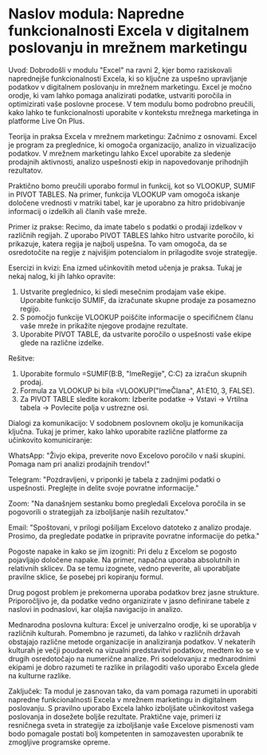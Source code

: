 # Naslov modula: Napredne funkcionalnosti Excela v digitalnem poslovanju in mrežnem marketingu

Uvod:
Dobrodošli v modulu "Excel" na ravni 2, kjer bomo raziskovali naprednejše funkcionalnosti Excela, ki so ključne za uspešno upravljanje podatkov v digitalnem poslovanju in mrežnem marketingu. Excel je močno orodje, ki vam lahko pomaga analizirati podatke, ustvariti poročila in optimizirati vaše poslovne procese. V tem modulu bomo podrobno preučili, kako lahko te funkcionalnosti uporabite v kontekstu mrežnega marketinga in platforme Live On Plus.

Teorija in praksa Excela v mrežnem marketingu:
Začnimo z osnovami. Excel je program za preglednice, ki omogoča organizacijo, analizo in vizualizacijo podatkov. V mrežnem marketingu lahko Excel uporabite za sledenje prodajnih aktivnosti, analizo uspešnosti ekip in napovedovanje prihodnjih rezultatov.

Praktično bomo preučili uporabo formul in funkcij, kot so VLOOKUP, SUMIF in PIVOT TABLES. Na primer, funkcija VLOOKUP vam omogoča iskanje določene vrednosti v matriki tabel, kar je uporabno za hitro pridobivanje informacij o izdelkih ali članih vaše mreže.

Primer iz prakse:
Recimo, da imate tabelo s podatki o prodaji izdelkov v različnih regijah. Z uporabo PIVOT TABLES lahko hitro ustvarite poročilo, ki prikazuje, katera regija je najbolj uspešna. To vam omogoča, da se osredotočite na regije z najvišjim potencialom in prilagodite svoje strategije.

Esercizi in kvizi:
Ena izmed učinkovitih metod učenja je praksa. Tukaj je nekaj nalog, ki jih lahko opravite:

1. Ustvarite preglednico, ki sledi mesečnim prodajam vaše ekipe. Uporabite funkcijo SUMIF, da izračunate skupne prodaje za posamezno regijo.
2. S pomočjo funkcije VLOOKUP poiščite informacije o specifičnem članu vaše mreže in prikažite njegove prodajne rezultate.
3. Uporabite PIVOT TABLE, da ustvarite poročilo o uspešnosti vaše ekipe glede na različne izdelke.

Rešitve:
1. Uporabite formulo =SUMIF(B:B, "ImeRegije", C:C) za izračun skupnih prodaj.
2. Formula za VLOOKUP bi bila =VLOOKUP("ImeČlana", A1:E10, 3, FALSE).
3. Za PIVOT TABLE sledite korakom: Izberite podatke -> Vstavi -> Vrtilna tabela -> Povlecite polja v ustrezne osi.

Dialogi za komunikacijo:
V sodobnem poslovnem okolju je komunikacija ključna. Tukaj je primer, kako lahko uporabite različne platforme za učinkovito komuniciranje:

WhatsApp: "Živjo ekipa, preverite novo Excelovo poročilo v naši skupini. Pomaga nam pri analizi prodajnih trendov!"

Telegram: "Pozdravljeni, v priponki je tabela z zadnjimi podatki o uspešnosti. Preglejte in delite svoje povratne informacije."

Zoom: "Na današnjem sestanku bomo pregledali Excelova poročila in se pogovorili o strategijah za izboljšanje naših rezultatov."

Email: "Spoštovani, v prilogi pošiljam Excelovo datoteko z analizo prodaje. Prosimo, da pregledate podatke in pripravite povratne informacije do petka."

Pogoste napake in kako se jim izogniti:
Pri delu z Excelom se pogosto pojavljajo določene napake. Na primer, napačna uporaba absolutnih in relativnih sklicev. Da se temu izognete, vedno preverite, ali uporabljate pravilne sklice, še posebej pri kopiranju formul.

Drug pogost problem je prekomerna uporaba podatkov brez jasne strukture. Priporočljivo je, da podatke vedno organizirate v jasno definirane tabele z naslovi in podnaslovi, kar olajša navigacijo in analizo.

Mednarodna poslovna kultura:
Excel je univerzalno orodje, ki se uporablja v različnih kulturah. Pomembno je razumeti, da lahko v različnih državah obstajajo različne metode organizacije in analiziranja podatkov. V nekaterih kulturah je večji poudarek na vizualni predstavitvi podatkov, medtem ko se v drugih osredotočajo na numerične analize. Pri sodelovanju z mednarodnimi ekipami je dobro razumeti te razlike in prilagoditi vašo uporabo Excela glede na kulturne razlike.

Zaključek:
Ta modul je zasnovan tako, da vam pomaga razumeti in uporabiti napredne funkcionalnosti Excela v mrežnem marketingu in digitalnem poslovanju. S pravilno uporabo Excela lahko izboljšate učinkovitost vašega poslovanja in dosežete boljše rezultate. Praktične vaje, primeri iz resničnega sveta in strategije za izboljšanje vaše Excelove pismenosti vam bodo pomagale postati bolj kompetenten in samozavesten uporabnik te zmogljive programske opreme.
